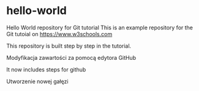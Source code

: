 # hello-world
Hello World repository for Git tutorial
This is an example repository for the Git tutoial on https://www.w3schools.com

This repository is built step by step in the tutorial. 

Modyfikacja zawartości za pomocą edytora GitHub

It now includes steps for github

Utworzenie nowej gałęzi


